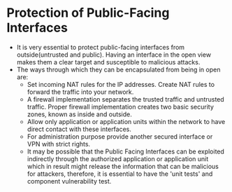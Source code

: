 
# Protection of Public-Facing Interfaces

- It is very essential to protect public-facing interfaces from outside(untrusted and public). Having an interface in the open view makes them a clear target and susceptible to malicious attacks.
- The ways through which they can be encapsulated from being in open are:
    - Set incoming NAT rules for the IP addresses. Create NAT rules to forward the traffic into your network.
    - A firewall implementation separates the trusted traffic and untrusted traffic. Proper firewall implementation creates two basic security zones, known as inside and outside.
    - Allow only application or application units within the network to have direct contact with these interfaces.
    - For administration purpose provide another secured interface or VPN with strict rights.
    - It may be possible that the Public Facing Interfaces can be exploited indirectly through the authorized application or application unit which in result might release the information that can be malicious for attackers, therefore, it is essential to have the 'unit tests' and component vulnerability test.
